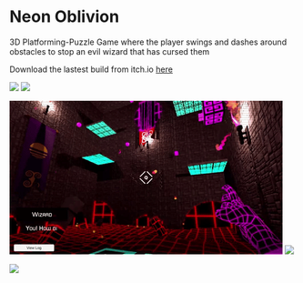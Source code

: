 # **Neon Oblivion**

3D Platforming-Puzzle Game where the player swings and dashes around obstacles to stop an evil wizard that has cursed them

Download the lastest build from itch.io [here](https://launchpad-macaque.itch.io/neon-oblivion)


![](gifs/neonOblivion_Shot1.gif)
![](gifs/neonOblivion_Death1.gif)

![](gifs/neonOblivion_Text.gif)
![](gifs/neonOblivion_Shot2.gif)

![](gifs/neonOblivion_Death2.gif)